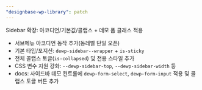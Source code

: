```yaml
---
"designbase-wp-library": patch
---
```


Sidebar 확장: 아코디언/기본값/콜랩스 + 데모 폼 클래스 적용

- 서브메뉴 아코디언 동작 추가(동레벨 단일 오픈)
- 기본 타입/포지션: `dewp-sidebar--wrapper` + `is-sticky`
- 전체 콜랩스 토글(`is-collapsed`) 및 전용 스타일 추가
- CSS 변수 지원 강화: `--dewp-sidebar-top`, `--dewp-sidebar-width` 등
- docs: 사이드바 데모 컨트롤에 `dewp-form-select`, `dewp-form-input` 적용 및 콜랩스 토글 버튼 추가


